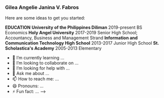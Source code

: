 ### Gilea Angelie Janina V. Fabros

Here are some ideas to get you started:

****EDUCATION****
  **University of the Philippines Diliman**
    2019-present
    BS Economics
  **Holy Angel University**
    2017-2019
    Senior High School; Accountancy, Business and Management Strand
  **Information and Communication Technology High School**
    2013-2017
    Junior High School
  **St. Scholastica's Academy**
    2005-2013
    Elementary
- 🌱 I’m currently learning ...
- 👯 I’m looking to collaborate on ...
- 🤔 I’m looking for help with ...
- 💬 Ask me about ...
- 📫 How to reach me: ...
- 😄 Pronouns: ...
- ⚡ Fun fact: ...
-->
